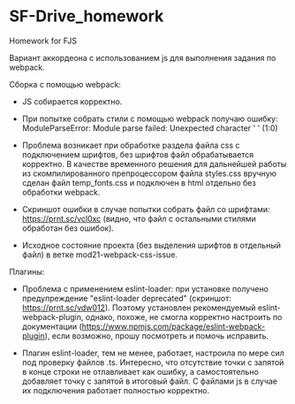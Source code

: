 # SF-Drive_homework
Homework for FJS

Вариант аккордеона с использованием js для выполнения задания по webpack.

Сборка с помощью webpack:

* JS собирается корректно.

* При попытке собрать стили с помощью webpack получаю ошибку: 
ModuleParseError: Module parse failed: Unexpected character ' ' (1:0)

* Проблема возникает при обработке раздела файла css с подключением шрифтов, без шрифтов файл обрабатывается корректно. В качестве временного решения для дальнейшей работы из скомпилированного препроцессором файла styles.css вручную сделан файл temp_fonts.css и подключен в html отдельно без обработки webpack.

* Скриншот ошибки в случае попытки собрать файл со шрифтами: https://prnt.sc/vcl0xc (видно, что файл с остальными стилями обработан без ошибок).

* Исходное состояние проекта (без выделения шрифтов в отдельный файл) в ветке mod21-webpack-css-issue.


Плагины:

* Проблема с применением eslint-loader: при установке получено предупреждение "eslint-loader deprecated" (скриншот: https://prnt.sc/vdw012). Поэтому установлен рекомендуемый eslint-webpack-plugin, однако, похоже, не смогла корректно настроить по документации (https://www.npmjs.com/package/eslint-webpack-plugin), если возможно, прошу посмотреть и помочь исправить.

* Плагин eslint-loader, тем не менее, работает, настроила по мере сил под проверку файлов .ts. Интересно, что отсутствие точки с запятой в конце строки не отлавливает как ошибку, а самостоятельно добавляет точку с запятой в итоговый файл. С файлами js в случае их подключения работает полностью корректно.